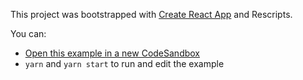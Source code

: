 This project was bootstrapped with [Create React App](https://github.com/facebook/create-react-app) and Rescripts.

You can:

- [Open this example in a new CodeSandbox](https://codesandbox.io/s/github/gargroh/react-table-plugins/tree/master/examples/column-summary)
- `yarn` and `yarn start` to run and edit the example

